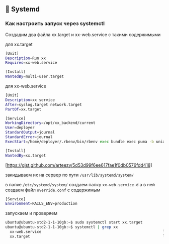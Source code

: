 ## 🔧 Systemd

### Как настроить запуск через systemctl

Создадим два файла xx.target и xx-web.service с такими содержимыми

для xx.target
```sh
[Unit]
Description=Run xx
Requires=xx-web.service

[Install]
WantedBy=multi-user.target

```

для xx-web.service
```sh
[Unit]
Description=xx service
After=syslog.target network.target
PartOf=xx.target

[Service]
WorkingDirectory=/opt/xx_backend/current
User=deployer
StandardOutput=journal
StandardError=journal
ExecStart=/home/deployer/.rbenv/bin/rbenv exec bundle exec puma -b unix:///opt/xx_backend/current/tmp/puma.sock

[Install]
WantedBy=xx.target
```
[https://gist.github.com/arteezy/5d53d99f6ee617fae1f0db0576fdd418]

закидываем их на сервер по пути `/usr/lib/systemd/system/`

в папке `/etc/systemd/system/`
создаем папку `xx-web.service.d`
а в ней создаем файл `override.conf`
с содержимым
```sh
[Service]
Environment=RAILS_ENV=production
```

запускаем и проверяем
```sh
ubuntu@ubuntu-std2-1-1-10gb:~$ sudo systemctl start xx.target
ubuntu@ubuntu-std2-1-1-10gb:~$ systemctl | grep xx
  xx-web.service                                                      loaded active running   xx service
  xx.target                                                           loaded active active    Run xx
```